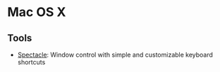 # Mac OS X

## Tools

- [Spectacle](https://www.spectacleapp.com/): Window control with simple and customizable keyboard shortcuts
